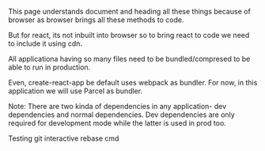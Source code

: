 This page understands document and heading all these things because of browser as browser brings all these methods to code.

But for react, its not inbuilt into browser so to bring react to code we need to include it using cdn.

All applicationa having so many files need to be bundled/compresed to be able to run in production.

Even, create-react-app be default uses webpack as bundler. For now, in this application we will use Parcel as bundler.

Note: There are two kinda of dependencies in any application- dev dependencies and normal dependencies. Dev dependencies are only required for development mode while the latter is used in prod too. 

Testing git interactive rebase cmd